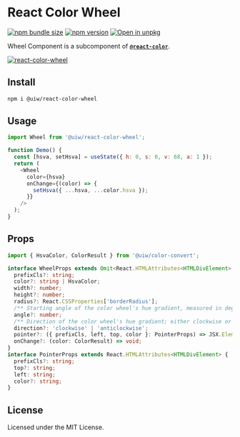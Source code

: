 React Color Wheel
===

[![npm bundle size](https://img.shields.io/bundlephobia/minzip/@uiw/react-color-wheel)](https://bundlephobia.com/package/@uiw/react-color-wheel) [![npm version](https://img.shields.io/npm/v/@uiw/react-color-wheel.svg)](https://www.npmjs.com/package/@uiw/react-color-wheel) [![Open in unpkg](https://img.shields.io/badge/Open%20in-unpkg-blue)](https://uiwjs.github.io/npm-unpkg/#/pkg/@uiw/react-color-wheel/file/README.md)

Wheel Component is a subcomponent of [**`@react-color`**](https://uiwjs.github.io/react-color).

[![react-color-wheel](https://user-images.githubusercontent.com/1680273/125949147-ab96c3d8-1490-4418-b2cf-3f347993bdcb.png)](https://uiwjs.github.io/react-color/#/wheel)

## Install

```bash
npm i @uiw/react-color-wheel
```

## Usage

```js
import Wheel from '@uiw/react-color-wheel';

function Demo() {
  const [hsva, setHsva] = useState({ h: 0, s: 0, v: 68, a: 1 });
  return (
    <Wheel
      color={hsva}
      onChange={(color) => {
        setHsva({ ...hsva, ...color.hsva });
      }}
    />
  );
}
```

## Props

```ts
import { HsvaColor, ColorResult } from '@uiw/color-convert';

interface WheelProps extends Omit<React.HTMLAttributes<HTMLDivElement>, 'onChange' | 'color'> {
  prefixCls?: string;
  color?: string | HsvaColor;
  width?: number;
  height?: number;
  radius?: React.CSSProperties['borderRadius'];
  /** Starting angle of the color wheel's hue gradient, measured in degrees. */
  angle?: number;
  /** Direction of the color wheel's hue gradient; either clockwise or anticlockwise. Default: `anticlockwise` */
  direction?: 'clockwise' | 'anticlockwise';
  pointer?: ({ prefixCls, left, top, color }: PointerProps) => JSX.Element;
  onChange?: (color: ColorResult) => void;
}
interface PointerProps extends React.HTMLAttributes<HTMLDivElement> {
  prefixCls?: string;
  top?: string;
  left: string;
  color?: string;
}
```

<!--footer-dividing-->

## License

Licensed under the MIT License.
